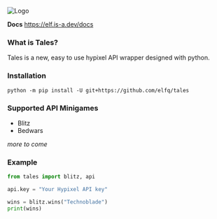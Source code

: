 ![Logo](https://static1.textcraft.net/data1/e/3/e385d7775760dc99966075463c88b0f86167c55cda39a3ee5e6b4b0d3255bfef95601890afd80709da39a3ee5e6b4b0d3255bfef95601890afd80709ad0263e05752f8b663c78a8ec35fef42.png)

**Docs**
https://elf.is-a.dev/docs

### What is Tales?

Tales is a new, easy to use hypixel API wrapper designed with python.

### Installation

```
python -m pip install -U git+https://github.com/elfq/tales
```
### Supported API Minigames

- Blitz
- Bedwars

*more to come*

### Example

```py
from tales import blitz, api

api.key = "Your Hypixel API key"

wins = blitz.wins("Technoblade")
print(wins)
```
